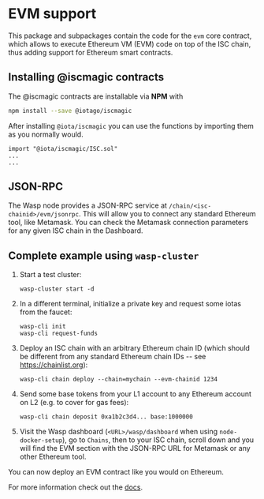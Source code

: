 # EVM support

This package and subpackages contain the code for the `evm`
core contract, which allows to execute Ethereum VM (EVM) code on top of the
ISC chain, thus adding support for Ethereum smart contracts.

## Installing @iscmagic contracts

The @iscmagic contracts are installable via __NPM__ with 

```bash
npm install --save @iotago/iscmagic
```

After installing `@iota/iscmagic` you can use the functions by importing them as you normally would.

```solidity
import "@iota/iscmagic/ISC.sol"
...
...
```

## JSON-RPC

The Wasp node provides a JSON-RPC service at `/chain/<isc-chainid>/evm/jsonrpc`. This will
allow you to connect any standard Ethereum tool, like Metamask. You can check
the Metamask connection parameters for any given ISC chain in the Dashboard.

## Complete example using `wasp-cluster`

1. Start a test cluster:

    ```
    wasp-cluster start -d
    ```

2. In a different terminal, initialize a private key and request some iotas from the faucet:

    ```
    wasp-cli init
    wasp-cli request-funds
    ```

3. Deploy an ISC chain with an arbitrary Ethereum chain ID (which should be
   different from any standard Ethereum chain IDs -- see
   https://chainlist.org):

    ```
    wasp-cli chain deploy --chain=mychain --evm-chainid 1234
    ```

4. Send some base tokens from your L1 account to any Ethereum account on L2 (e.g. to cover for gas fees):

    ```
    wasp-cli chain deposit 0xa1b2c3d4... base:1000000
    ```

5. Visit the Wasp dashboard (`<URL>/wasp/dashboard` when using `node-docker-setup`), go to `Chains`, then to
   your ISC chain, scroll down and you will find the EVM section with the
   JSON-RPC URL for Metamask or any other Ethereum tool.

You can now deploy an EVM contract like you would on Ethereum.

For more information check out the [docs](https://wiki.iota.org/smart-contracts/guide/evm/introduction).
